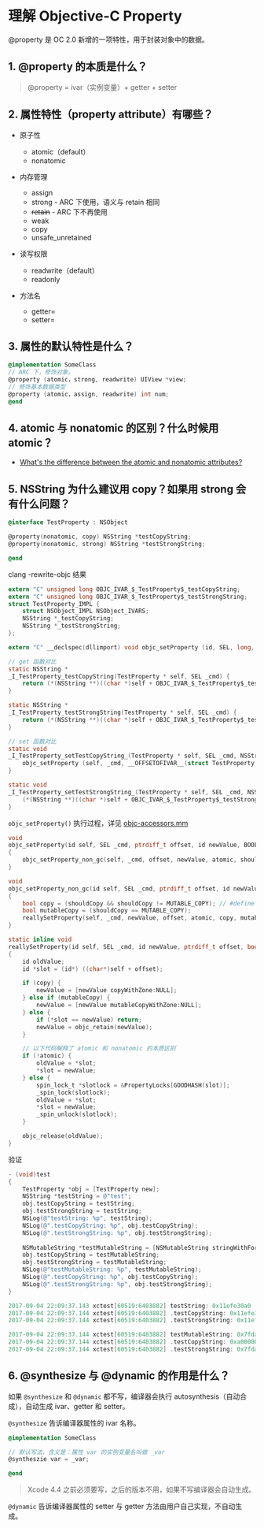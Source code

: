 # 理解 Objective-C Property

@property 是 OC 2.0 新增的一项特性，用于封装对象中的数据。

## 1. @property 的本质是什么？

> @property = ivar（实例变量）+ getter + setter

## 2. 属性特性（property attribute）有哪些？

- 原子性
    - atomic（default）
    - nonatomic

- 内存管理
    - assign
    - strong - ARC 下使用，语义与 retain 相同
    - <del>retain</del> - ARC 下不再使用
    - weak
    - copy
    - unsafe_unretained

- 读写权限
    - readwrite（default）
    - readonly

- 方法名
    - getter=<name>
    - setter=<name>

## 3. 属性的默认特性是什么？

``` Objective-C
@implementation SomeClass
// ARC 下，修饰对象。
@property (atomic，strong, readwrite) UIView *view;
// 修饰基本数据类型
@property (atomic，assign, readwrite) int num;
@end
```

## 4. atomic 与 nonatomic 的区别？什么时候用 atomic？

- [What's the difference between the atomic and nonatomic attributes?](https://stackoverflow.com/questions/588866/whats-the-difference-between-the-atomic-and-nonatomic-attributes)

## 5. NSString 为什么建议用 copy？如果用 strong 会有什么问题？

``` Objective-C
@interface TestProperty : NSObject

@property(nonatomic, copy) NSString *testCopyString;
@property(nonatomic, strong) NSString *testStrongString;

@end
```

clang -rewrite-objc 结果

``` C
extern "C" unsigned long OBJC_IVAR_$_TestProperty$_testCopyString;
extern "C" unsigned long OBJC_IVAR_$_TestProperty$_testStrongString;
struct TestProperty_IMPL {
	struct NSObject_IMPL NSObject_IVARS;
	NSString *_testCopyString;
	NSString *_testStrongString;
};

extern "C" __declspec(dllimport) void objc_setProperty (id, SEL, long, id, bool, bool);

// get 函数对比
static NSString * 
_I_TestProperty_testCopyString(TestProperty * self, SEL _cmd) { 
    return (*(NSString **)((char *)self + OBJC_IVAR_$_TestProperty$_testCopyString)); 
}

static NSString * 
_I_TestProperty_testStrongString(TestProperty * self, SEL _cmd) { 
    return (*(NSString **)((char *)self + OBJC_IVAR_$_TestProperty$_testStrongString)); 
}

// set 函数对比
static void 
_I_TestProperty_setTestCopyString_(TestProperty * self, SEL _cmd, NSString *testCopyString) { 
    objc_setProperty (self, _cmd, __OFFSETOFIVAR__(struct TestProperty, _testCopyString), (id)testCopyString, 0, 1); 
}

static void 
_I_TestProperty_setTestStrongString_(TestProperty * self, SEL _cmd, NSString *testStrongString) { 
    (*(NSString **)((char *)self + OBJC_IVAR_$_TestProperty$_testStrongString)) = testStrongString; 
}

```

`objc_setProperty()` 执行过程，详见 [objc-accessors.mm](https://opensource.apple.com/source/objc4/objc4-551.1/runtime/Accessors.subproj/objc-accessors.mm.auto.html)
``` C
void 
objc_setProperty(id self, SEL _cmd, ptrdiff_t offset, id newValue, BOOL atomic, signed char shouldCopy) 
{
    objc_setProperty_non_gc(self, _cmd, offset, newValue, atomic, shouldCopy);
}

void 
objc_setProperty_non_gc(id self, SEL _cmd, ptrdiff_t offset, id newValue, BOOL atomic, signed char shouldCopy) 
{
    bool copy = (shouldCopy && shouldCopy != MUTABLE_COPY); // #define MUTABLE_COPY 2
    bool mutableCopy = (shouldCopy == MUTABLE_COPY);
    reallySetProperty(self, _cmd, newValue, offset, atomic, copy, mutableCopy);
}

static inline void 
reallySetProperty(id self, SEL _cmd, id newValue, ptrdiff_t offset, bool atomic, bool copy, bool mutableCopy)
{
    id oldValue;
    id *slot = (id*) ((char*)self + offset);

    if (copy) {
        newValue = [newValue copyWithZone:NULL];
    } else if (mutableCopy) {
        newValue = [newValue mutableCopyWithZone:NULL];
    } else {
        if (*slot == newValue) return;
        newValue = objc_retain(newValue);
    }

    // 以下代码解释了 atomic 和 nonatomic 的本质区别
    if (!atomic) {
        oldValue = *slot;
        *slot = newValue;
    } else {
        spin_lock_t *slotlock = &PropertyLocks[GOODHASH(slot)];
        _spin_lock(slotlock);
        oldValue = *slot;
        *slot = newValue;        
        _spin_unlock(slotlock);
    }

    objc_release(oldValue);
}
```

验证
``` Objective-C
- (void)test
{
    TestProperty *obj = [TestProperty new];
    NSString *testString = @"test";
    obj.testCopyString = testString;
    obj.testStrongString = testString;
    NSLog(@"testString: %p", testString);
    NSLog(@".testCopyString: %p", obj.testCopyString);
    NSLog(@".testStrongString: %p", obj.testStrongString);
    
    NSMutableString *testMutableString = [NSMutableString stringWithFormat:@"test"];
    obj.testCopyString = testMutableString;
    obj.testStrongString = testMutableString;
    NSLog(@"testMutableString: %p", testMutableString);
    NSLog(@".testCopyString: %p", obj.testCopyString);
    NSLog(@".testStrongString: %p", obj.testStrongString);
}

2017-09-04 22:09:37.143 xctest[60519:6403882] testString: 0x11efe30a0
2017-09-04 22:09:37.144 xctest[60519:6403882] .testCopyString: 0x11efe30a0
2017-09-04 22:09:37.144 xctest[60519:6403882] .testStrongString: 0x11efe30a0

2017-09-04 22:09:37.144 xctest[60519:6403882] testMutableString: 0x7fdab6e1ffb0
2017-09-04 22:09:37.144 xctest[60519:6403882] .testCopyString: 0xa000000747365744
2017-09-04 22:09:37.144 xctest[60519:6403882] .testStrongString: 0x7fdab6e1ffb0
```

## 6. @synthesize 与 @dynamic 的作用是什么？

如果 `@synthesize` 和 `@dynamic` 都不写，编译器会执行 autosynthesis（自动合成），自动生成 ivar、getter 和 setter。

`@synthesize` 告诉编译器属性的 ivar 名称。

``` Objective-C
@implementation SomeClass

// 默认写法，含义是：属性 var 的实例变量名叫做 _var
@syntheszie var = _var;

@end
```
> Xcode 4.4 之前必须要写，之后的版本不用，如果不写编译器会自动生成。

`@dynamic` 告诉编译器属性的 setter 与 getter 方法由用户自己实现，不自动生成。
